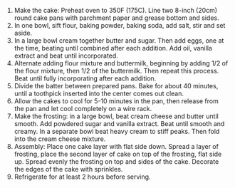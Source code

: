 1. Make the cake: Preheat oven to 350F (175C). Line two 8-inch (20cm) round cake pans with parchment paper and grease bottom and sides.
2. In one bowl, sift flour, baking powder, baking soda, add salt, stir and set aside.
3. In a large bowl cream together butter and sugar. Then add eggs, one at the time, beating until combined after each addition. Add oil, vanilla extract and beat until incorporated. 
4. Alternate adding flour mixture and buttermilk, beginning by adding 1/2 of the flour mixture, then 1/2 of the buttermilk. Then repeat this process. Beat until fully incorporating after each addition.
5. Divide the batter between prepared pans. Bake for about 40 minutes, until a toothpick inserted into the center comes out clean.
6. Allow the cakes to cool for 5-10 minutes in the pan, then release from the pan and let cool completely on a wire rack. 
7. Make the frosting: in a large bowl, beat cream cheese and butter until smooth. Add powdered sugar and vanilla extract. Beat until smooth and creamy. In a separate bowl beat heavy cream to stiff peaks. Then fold into the cream cheese mixture.
8. Assembly: Place one cake layer with flat side down. Spread a layer of frosting, place the second layer of cake on top of the frosting, flat side up. Spread evenly the frosting on top and sides of the cake. Decorate the edges of the cake with sprinkles.
9. Refrigerate for at least 2 hours before serving.